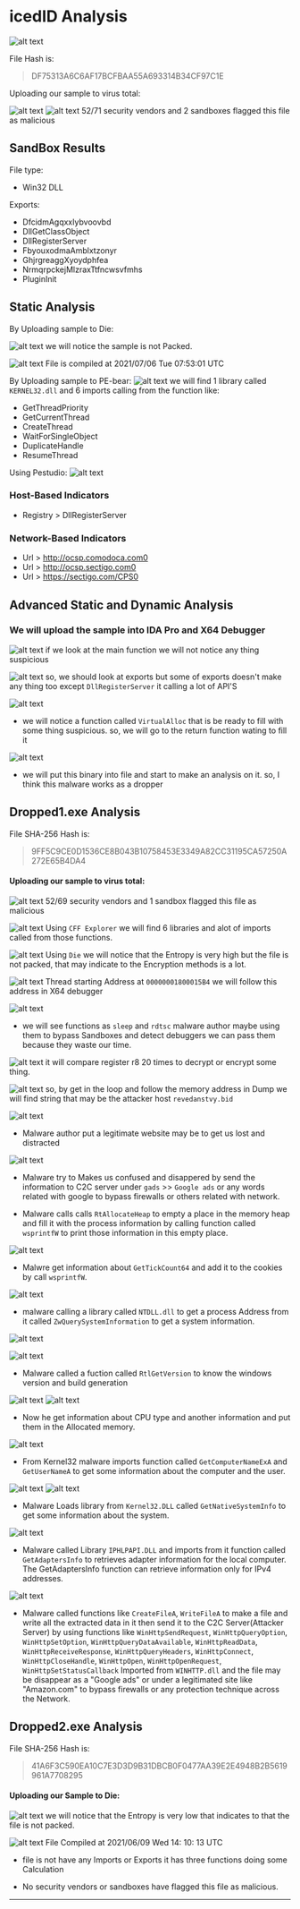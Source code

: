 # icedID Analysis


![alt text](JIvuZDx.jpg)

File Hash is:
> DF75313A6C6AF17BCFBAA55A693314B34CF97C1E

Uploading our sample to virus total:

![alt text](virustotal.png)
![alt text](virustotal2.png)
52/71 security vendors and 2 sandboxes flagged this file as malicious

SandBox Results
---

File type:
- Win32 DLL

Exports:

- DfcidmAgqxxIybvoovbd
- DllGetClassObject
- DllRegisterServer
- FbyouxodmaAmblxtzonyr 
- GhjrgreaggXyoydphfea 
- NrmqrpckejMlzraxTtfncwsvfmhs
- PluginInit

## Static Analysis

By Uploading sample to Die:

![alt text](Die.png)
we will notice the sample is not Packed.

![alt text](PEview.png)
File is compiled at 2021/07/06  Tue 07:53:01 UTC

By Uploading sample to PE-bear:
![alt text](PE-bear.png)
we will find 1 library called `KERNEL32.dll` and 6 imports calling from the function like:

- GetThreadPriority
- GetCurrentThread
- CreateThread
- WaitForSingleObject
- DuplicateHandle
- ResumeThread

Using Pestudio:
![alt text](Pes.png)

### Host-Based Indicators

- Registry > DllRegisterServer

### Network-Based Indicators

- Url > http://ocsp.comodoca.com0
- Url > http://ocsp.sectigo.com0
- Url > https://sectigo.com/CPS0


## Advanced Static and Dynamic Analysis

### We will upload the sample into IDA Pro and  X64 Debugger

![alt text](IDA1.png)
if we look at the main function we will not notice any thing suspicious


![alt text](ida2.png)
so, we should look at exports but some of exports doesn't make any thing too except `DllRegisterServer` it calling a lot of API'S


![alt text](dbg1.png)
- we will notice a function called `VirtualAlloc` that is be ready to fill with some thing suspicious.
so, we will go to the return function wating to fill it 

![alt text](dbg3.png)
- we will put this binary into file and start to make an analysis on it.
so, I think this malware works as a dropper



## Dropped1.exe Analysis

File SHA-256 Hash is:
> 9FF5C9CE0D1536CE8B043B10758453E3349A82CC31195CA57250A272E65B4DA4

#### Uploading our sample to virus total:

![alt text](virustotal3.png)
52/69 security vendors and 1 sandbox flagged this file as malicious


![alt text](cff.png)
Using `CFF Explorer` we will find 6 libraries and alot of imports called from those functions.

![alt text](die2.png)
Using `Die` we will notice that the Entropy is very high but the file is not packed, that may indicate to the Encryption methods is a lot.

![alt text](ida3.png)
Thread starting Address at `00000001800015B4` we will follow this address in X64 debugger

![alt text](dbg5.png)
- we will see functions as `sleep` and `rdtsc` malware author maybe using them to bypass Sandboxes and detect debuggers we can pass them because they waste our time.

![alt text](ida4.png)
it will compare register r8 20 times to decrypt or encrypt some thing.

![alt text](dbg6.png)
so, by get in the loop and follow the memory address in Dump we will find string that may be the attacker host `revedanstvy.bid `

![alt text](ida5.png)
- Malware author put a legitimate website may be to get us lost and distracted

![alt text](dbg7.png)

- Malware try to Makes us confused and disappered by send the information to C2C server under `gads` >> `Google ads` or any words related with google to bypass firewalls or others related with network.

- Malware calls  calls `RtAllocateHeap` to empty a place in the memory heap and fill it with the process information by calling function called `wsprintfW` to print those information in this empty place.

![alt text](dbg8.png)
- Malwre get information about `GetTickCount64` and add it to the cookies by call `wsprintfW`.

![alt text](dbg9.png)

- malware calling a library called `NTDLL.dll` to get a process Address from it called `ZwQuerySystemInformation` to get a system information.

![alt text](dbg11.png)

![alt text](dbg12.png)

- Malware called a fuction called `RtlGetVersion` to know the windows version and build generation


![alt text](dbg13.png)
![alt text](dbg14.png)
- Now he get information about CPU type and another information and put them in the Allocated memory.

![alt text](dbg15.png)

- From Kernel32 malware imports function called `GetComputerNameExA` and `GetUserNameA` to get some information about the computer and the user.

![alt text](ida6.png)
![alt text](dbg10.png)
- Malware Loads library from `Kernel32.DLL` called `GetNativeSystemInfo` to get some information about the system.


![alt text](ida7.png)

- Malware called Library `IPHLPAPI.DLL` and imports from it function called `GetAdaptersInfo` to retrieves adapter information for the local computer.
The GetAdaptersInfo function can retrieve information only for IPv4 addresses. 

![alt text](ida8.png)
- Malware called functions like `CreateFileA`, `WriteFileA` to make a file and write all the extracted data in it then send it to the C2C Server(Attacker Server) by using functions like `WinHttpSendRequest`, `WinHttpQueryOption`, `WinHttpSetOption`, `WinHttpQueryDataAvailable`, `WinHttpReadData`, `WinHttpReceiveResponse`, `WinHttpQueryHeaders`, `WinHttpConnect`, `WinHttpCloseHandle`, `WinHttpOpen`, `WinHttpOpenRequest`, `WinHttpSetStatusCallback` Imported from `WINHTTP.dll` and the file may be disappear as a "Google ads" or under a legitimated site like "Amazon.com" to bypass firewalls or any protection technique across the Network.

## Dropped2.exe Analysis

File SHA-256 Hash is:
> 41A6F3C590EA10C7E3D3D9B31DBCB0F0477AA39E2E4948B2B5619961A7708295

#### Uploading our Sample to Die:

![alt text](die3.png)
we will notice that the Entropy is very low that indicates to that the file is not packed.

![alt text](PEview2.png)
File Compiled at 2021/06/09 Wed 14: 10: 13 UTC

- file is not have any Imports or Exports it has three functions doing some Calculation 

- No security vendors or sandboxes have flagged this file as malicious.

----